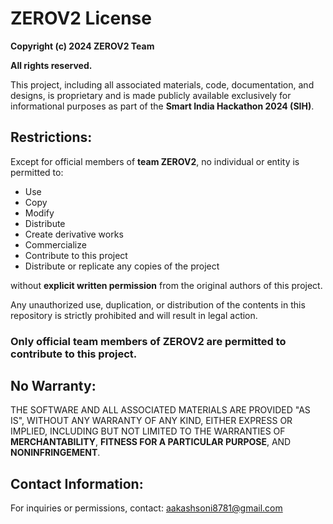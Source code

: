 # ZEROV2 License

**Copyright (c) 2024 ZEROV2 Team**

**All rights reserved.**

This project, including all associated materials, code, documentation, and designs, is proprietary and is made publicly available exclusively for informational purposes as part of the **Smart India Hackathon 2024 (SIH)**.

## Restrictions:
Except for official members of **team ZEROV2**, no individual or entity is permitted to:

- Use
- Copy
- Modify
- Distribute
- Create derivative works
- Commercialize
- Contribute to this project
- Distribute or replicate any copies of the project

without **explicit written permission** from the original authors of this project.

Any unauthorized use, duplication, or distribution of the contents in this repository is strictly prohibited and will result in legal action.

### **Only official team members of ZEROV2 are permitted to contribute to this project.**

## No Warranty:
THE SOFTWARE AND ALL ASSOCIATED MATERIALS ARE PROVIDED "AS IS", WITHOUT ANY WARRANTY OF ANY KIND, EITHER EXPRESS OR IMPLIED, INCLUDING BUT NOT LIMITED TO THE WARRANTIES OF **MERCHANTABILITY**, **FITNESS FOR A PARTICULAR PURPOSE**, AND **NONINFRINGEMENT**.

## Contact Information:
For inquiries or permissions, contact: [aakashsoni8781@gmail.com](mailto:aakashsoni8781@gmail.com)
